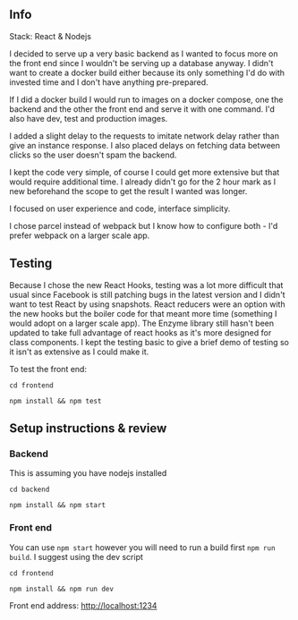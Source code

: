 ## Info
Stack: React & Nodejs

I decided to serve up a very basic backend as I wanted to focus more on the front end since I wouldn't be serving up a database anyway. I didn't want to create a docker build either because its only something I'd do with invested time and I don't have anything pre-prepared.

If I did a docker build I would run to images on a docker compose, one the backend and the other the front end and serve it with one command. I'd also have dev, test and production images.

I added a slight delay to the requests to imitate network delay rather than give an instance response. I also placed delays on fetching data between clicks so the user doesn't spam the backend.

I kept the code very simple, of course I could get more extensive but that would require additional time. I already didn't go for the 2 hour mark as I new beforehand the scope to get the result I wanted was longer.

I focused on user experience and code, interface simplicity. 

I chose parcel instead of webpack but I know how to configure both - I'd prefer webpack on a larger scale app.

## Testing
Because I chose the new React Hooks, testing was a lot more difficult that usual since Facebook is still patching bugs in the latest version and I didn't want to test React by using snapshots. React reducers were an option with the new hooks but the boiler code for that meant more time (something I would adopt on a larger scale app). The Enzyme library still hasn't been updated to take full advantage of react hooks as it's more designed for class components. I kept the testing basic to give a brief demo of testing so it isn't as extensive as I could make it.

To test the front end:
```
cd frontend
```
```
npm install && npm test
```

## Setup instructions & review
### Backend
This is assuming you have nodejs installed
```
cd backend
```
```
npm install && npm start
```

### Front end
You can use `npm start` however you will need to run a build first `npm run build`. I suggest using the dev script

```
cd frontend
```
```
npm install && npm run dev
```
Front end address:
[http://localhost:1234 ](ttp://localhost:1234 )

